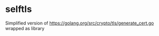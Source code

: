 # selftls

Simplified version of https://golang.org/src/crypto/tls/generate_cert.go wrapped as library
